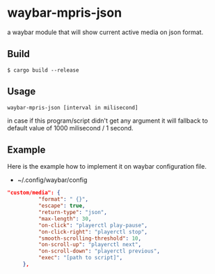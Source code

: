 # waybar-mpris-json
a waybar module that will show current active media on json format.

## Build
``` shell
$ cargo build --release
```

## Usage
```
waybar-mpris-json [interval in milisecond]
```
in case if this program/script didn't get any argument it will fallback to default value of 1000 milisecond / 1 second.

## Example
Here is the example how to implement it on waybar configuration file.

- ~/.config/waybar/config
``` json
"custom/media": {
    	  "format": " {}",
    	  "escape": true,
          "return-type": "json",
          "max-length": 30,
          "on-click": "playerctl play-pause",
          "on-click-right": "playerctl stop",
	      "smooth-scrolling-threshold": 10,
          "on-scroll-up": "playerctl next",
          "on-scroll-down": "playerctl previous",
          "exec": "[path to script]",
     },
```

